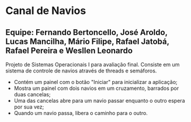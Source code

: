 # Canal de Navios
## Equipe: Fernando Bertoncello, José Aroldo, Lucas Mancilha, Mário Filipe, Rafael Jatobá, Rafael Pereira e Wesllen Leonardo

Projeto de Sistemas Operacionais I para avaliação final. Consiste em um sistema de controle de navios através de threads e semáforos.

- Contém um painel com o botão "Iniciar" para inicializar a aplicação;
- Mostra um painel com dois navios em um cruzamento, barrados por duas cancelas;
- Uma das cancelas abre para um navio passar enquanto o outro espera por sua vez;
- Quando um navio passa, libera o caminho para o outro.
